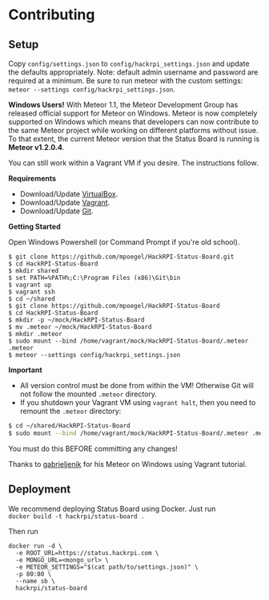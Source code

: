 # Contributing

## Setup
Copy `config/settings.json` to `config/hackrpi_settings.json` and update the defaults appropriately. Note: default admin username and password are required at a minimum. Be sure to run meteor with the custom settings: `meteor --settings config/hackrpi_settings.json`.

**Windows Users!** With Meteor 1.1, the Meteor Development Group has released official support for Meteor on Windows. Meteor is now completely supported on Windows which means that developers can now contribute to the same Meteor project while working on different platforms without issue. To that extent, the current Meteor version that the Status Board is running is **Meteor v1.2.0.4**.

You can still work within a Vagrant VM if you desire. The instructions follow.

**Requirements**
  - Download/Update [VirtualBox](https://www.virtualbox.org/wiki/Downloads).
  - Download/Update [Vagrant](https://www.vagrantup.com/downloads.html).
  - Download/Update [Git](http://git-scm.com/download/win).

**Getting Started**

Open Windows Powershell (or Command Prompt if you're old school).
```shell
$ git clone https://github.com/mpoegel/HackRPI-Status-Board.git
$ cd HackRPI-Status-Board
$ mkdir shared
$ set PATH=%PATH%;C:\Program Files (x86)\Git\bin
$ vagrant up
$ vagrant ssh
$ cd ~/shared
$ git clone https://github.com/mpoegel/HackRPI-Status-Board
$ cd HackRPI-Status-Board
$ mkdir -p ~/mock/HackRPI-Status-Board
$ mv .meteor ~/mock/HackRPI-Status-Board
$ mkdir .meteor
$ sudo mount --bind /home/vagrant/mock/HackRPI-Status-Board/.meteor .meteor
$ meteor --settings config/hackrpi_settings.json
```

**Important**

  - All version control must be done from within the VM! Otherwise Git will not follow the mounted `.meteor` directory.
  - If you shutdown your Vagrant VM using `vagrant halt`, then you need to remount the `.meteor` directory:
```sh
$ cd ~/shared/HackRPI-Status-Board
$ sudo mount --bind /home/vagrant/mock/HackRPI-Status-Board/.meteor .meteor
```

  You must do this BEFORE committing any changes!

Thanks to [gabrieljenik](https://gist.github.com/gabrieljenik/d926cbb90706d95abdee) for his Meteor on Windows using Vagrant tutorial.

## Deployment

We recommend deploying Status Board using Docker. Just run <br>
`docker build -t hackrpi/status-board .`

Then run 
```shell
docker run -d \
  -e ROOT_URL=https://status.hackrpi.com \
  -e MONGO_URL=<mongo_url> \
  -e METEOR_SETTINGS="$(cat path/to/settings.json)" \
  -p 80:80 \
  --name sb \
  hackrpi/status-board
```
